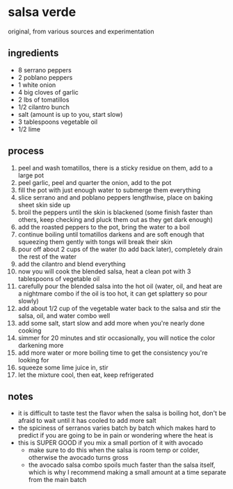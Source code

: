 # salsa verde
original, from various sources and experimentation

## ingredients
- 8 serrano peppers
- 2 poblano peppers
- 1 white onion
- 4 big cloves of garlic
- 2 lbs of tomatillos
- 1/2 cilantro bunch
- salt (amount is up to you, start slow)
- 3 tablespoons vegetable oil
- 1/2 lime

## process
1. peel and wash tomatillos, there is a sticky residue on them, add to a large pot
1. peel garlic, peel and quarter the onion, add to the pot
1. fill the pot with just enough water to submerge them everything
1. slice serrano and and poblano peppers lengthwise, place on baking sheet skin side up
1. broil the peppers until the skin is blackened (some finish faster than others, keep checking and pluck them out as they get dark enough)
1. add the roasted peppers to the pot, bring the water to a boil
1. continue boiling until tomatillos darkens and are soft enough that squeezing them gently with tongs will break their skin
1. pour off about 2 cups of the water (to add back later), completely drain the rest of the water
1. add the cilantro and blend everything
1. now you will cook the blended salsa, heat a clean pot with 3 tablespoons of vegetable oil
1. carefully pour the blended salsa into the hot oil (water, oil, and heat are a nightmare combo if the oil is too hot, it can get splattery so pour slowly)
1. add about 1/2 cup of the vegetable water back to the salsa and stir the salsa, oil, and water combo well
1. add some salt, start slow and add more when you're nearly done cooking
1. simmer for 20 minutes and stir occasionally, you will notice the color darkening more
1. add more water or more boiling time to get the consistency you're looking for
1. squeeze some lime juice in, stir
1. let the mixture cool, then eat, keep refrigerated

## notes
- it is difficult to taste test the flavor when the salsa is boiling hot, don't be afraid to wait until it has cooled to add more salt
- the spiciness of serranos varies batch by batch which makes hard to predict if you are going to be in pain or wondering where the heat is
- this is SUPER GOOD if you mix a small portion of it with avocado
  - make sure to do this when the salsa is room temp or colder, otherwise the avocado turns gross
  - the avocado salsa combo spoils much faster than the salsa itself, which is why I recommend making a small amount at a time separate from the main batch
